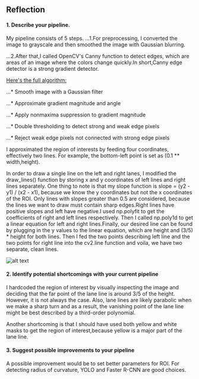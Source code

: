 ## Reflection

#### 1. Describe your pipeline.

My pipeline consists of 5 steps. 
...1.For preprocessing, I converted the image to grayscale and then smoothed the image with Gaussian blurring.

...2.After that,I called OpenCV's Canny function to detect edges, which are areas of an image where the colors change quickly.In short,Canny edge detector is a strong gradient detector. 

[Here's the full algorithm:](https://web.stanford.edu/class/ee368/Handouts/Lectures/2014_Spring/Combined_Slides/11-Edge-Detection-Combined.pdf)

...* Smooth image with a Gaussian filter

...* Approximate gradient magnitude and angle

...* Apply nonmaxima suppression to gradient magnitude

...* Double thresholding to detect strong and weak edge pixels

...*  Reject weak edge pixels not connected with strong edge pixels

I approximated the region of interests by feeding four coordinates, effectively two lines. For example, the bottom-left point is set as (0.1 ** width,height).


In order to draw a single line on the left and right lanes, I modified the draw_lines() function by storing x and y coordinates of left lines and right lines separately. One thing to note is that my slope function is  slope = (y2 - y1) / (x2 - x1), because we know the y coordinates but not the x coordinates of the ROI. Only lines with slopes greater than 0.5 are considered, because the lines we want to draw must contain sharp edges.Right lines have positive slopes and left have negative.I used np.polyfit to get the coefficients of right and left lines respectively. Then I called np.poly1d to get a linear equation for left and right lines.Finally, our desired line can be found by plugging in the y values to the linear equation, which are height and (3/5) * height for both lines. Then I fed the two points describing left line and the two points for right line into the cv2.line function and voila, we have two separate, clean lines.



![alt text](https://github.com/okdolly/Lane-Lines-Detection/blob/master/test_images_output/labeled_solidYellowCurve.jpg)


#### 2. Identify potential shortcomings with your current pipeline


I hardcoded the region of interest by visually inspecting the image and deciding that the far point of the lane line is around 3/5 of the height. However, it is not always the case. Also, lane lines are likely parabolic when we make a sharp turn and as a result, the vanishing point of the lane line might be best described by a third-order polynomial.

Another shortcoming is that I should have used both yellow and white masks to get the region of interest,because yellow is a major part of the lane line.
#### 3. Suggest possible improvements to your pipeline

A possible improvement would be to set better parameters for ROI. For detecting radius of curvature, YOLO and Faster R-CNN are good choices.
